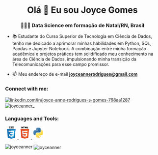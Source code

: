 <h1 align="center">Olá 💜 Eu sou Joyce Gomes</h1>
<h3 align="center">👩🏻‍💻 Data Science em formação de Natal/RN, Brasil</h3>

- 📚 Estudante do Curso Superior de Tecnologia em Ciência de Dados, tenho me dedicado a aprimorar minhas habilidades em Python, SQL, Pandas e Jupyter Notebook. A combinação entre minha formação acadêmica e projetos práticos tem solidificado meu conhecimento na área de Ciência de Dados, impulsionando minha transição da Telecomunicações para esse campo promissor.

- 📫 Meu endereço de e-mail **joyceannerodrigues@gmail.com**


<h3 align="left">Connect with me:</h3>
<p align="left">
<a href="https://linkedin.com/in/linkedin.com/in/joyce-anne-rodrigues-s-gomes-768aa1287" target="blank"><img align="center" src="https://raw.githubusercontent.com/rahuldkjain/github-profile-readme-generator/master/src/images/icons/Social/linked-in-alt.svg" alt="linkedin.com/in/joyce-anne-rodrigues-s-gomes-768aa1287" height="30" width="40" /></a>
<a href="https://instagram.com/joyceanner_" target="blank"><img align="center" src="https://raw.githubusercontent.com/rahuldkjain/github-profile-readme-generator/master/src/images/icons/Social/instagram.svg" alt="joyceanner_" height="30" width="40" /></a>
</p>

<h3 align="left">Languages and Tools:</h3>
<p align="left"> <a href="https://www.w3schools.com/css/" target="_blank" rel="noreferrer"> <img src="https://raw.githubusercontent.com/devicons/devicon/master/icons/css3/css3-original-wordmark.svg" alt="css3" width="40" height="40"/> </a> <a href="https://www.w3.org/html/" target="_blank" rel="noreferrer"> <img src="https://raw.githubusercontent.com/devicons/devicon/master/icons/html5/html5-original-wordmark.svg" alt="html5" width="40" height="40"/> </a> <a href="https://www.python.org" target="_blank" rel="noreferrer"> <img src="https://raw.githubusercontent.com/devicons/devicon/master/icons/python/python-original.svg" alt="python" width="40" height="40"/> </a> </p>

<p><img align="left" src="https://github-readme-stats.vercel.app/api/top-langs?username=joyceanner&show_icons=true&locale=en&layout=compact" alt="joyceanner" /></p>

<p>&nbsp;<img align="center" src="https://github-readme-stats.vercel.app/api?username=joyceanner&show_icons=true&locale=en" alt="joyceanner" /></p>
